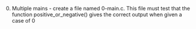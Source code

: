 0. Multiple mains - create a file named 0-main.c. This file must test that the function positive_or_negative() gives the correct output when given a case of 0

